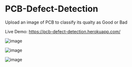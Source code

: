 # PCB-Defect-Detection

Upload an image of PCB to classify its qualty as Good or Bad

Live Demo: https://pcb-defect-detection.herokuapp.com/

![image](https://user-images.githubusercontent.com/67475451/128622096-15a7b400-db24-4810-b616-62681d8d7ddf.png)

![image](https://user-images.githubusercontent.com/67475451/128622109-30dc8bff-ee13-4dcb-a13b-f64aab527ab9.png)


![image](https://user-images.githubusercontent.com/67475451/128622103-177d2be8-d7b4-465e-92ef-ee1b2607fd2e.png)
